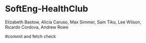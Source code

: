 # SoftEng-HealthClub

Elizabeth Bastow, Alicia Caruso, Max Simmer, Sam Tiku,
Lee Wilson, Ricardo Cordova, Andrew Rowe

#commit and fetch check
